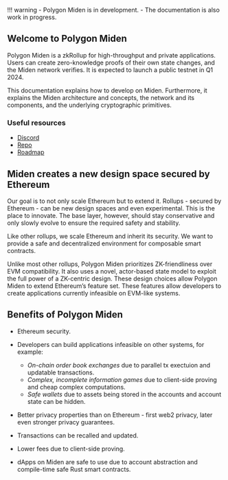 !!! warning
    - Polygon Miden is in development.
    - The documentation is also work in progress.  

## Welcome to Polygon Miden

Polygon Miden is a zkRollup for high-throughput and private applications. Users can create zero-knowledge proofs of their own state changes, and the Miden network verifies. It is expected to launch a public testnet in Q1 2024.

This documentation explains how to develop on Miden. Furthermore, it explains the Miden architecture and concepts, the network and its components, and the underlying cryptographic primitives.

### Useful resources

* [Discord](https://discord.gg/0xpolygondevs)
* [Repo](https://github.com/0xPolygonMiden)
* [Roadmap](../roadmap)

## Miden creates a new design space secured by Ethereum

Our goal is to not only scale Ethereum but to extend it. Rollups - secured by Ethereum - can be new design spaces and even experimental. This is the place to innovate. The base layer, however, should stay conservative and only slowly evolve to ensure the required safety and stability.

Like other rollups, we scale Ethereum and inherit its security. We want to provide a safe and decentralized environment for composable smart contracts.

Unlike most other rollups, Polygon Miden prioritizes ZK-friendliness over EVM compatibility. It also uses a novel, actor-based state model to exploit the full power of a ZK-centric design. These design choices allow Polygon Miden to extend Ethereum’s feature set. These features allow developers to create applications currently infeasible on EVM-like systems.

## Benefits of Polygon Miden

* Ethereum security.
* Developers can build applications infeasible on other systems, for example:

    * *On-chain order book exchanges* due to parallel tx exectuion and updatable transactions.
    * *Complex, incomplete information games* due to client-side proving and cheap complex computations.
    * *Safe wallets* due to assets being stored in the accounts and account state can be hidden.

* Better privacy properties than on Ethereum - first web2 privacy, later even stronger privacy guarantees.
* Transactions can be recalled and updated.
* Lower fees due to client-side proving.
* dApps on Miden are safe to use due to account abstraction and compile-time safe Rust smart contracts.
